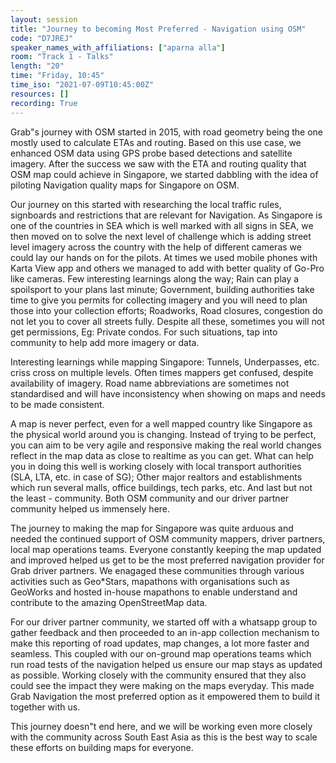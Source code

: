 ```yaml
---
layout: session
title: "Journey to becoming Most Preferred - Navigation using OSM"
code: "D7JREJ"
speaker_names_with_affiliations: ["aparna alla"]
room: "Track 1 - Talks"
length: "20"
time: "Friday, 10:45"
time_iso: "2021-07-09T10:45:00Z"
resources: []
recording: True
---
```

Grab"s journey with OSM started in 2015, with road geometry being the one mostly used to calculate ETAs and routing. Based on this use case, we enhanced OSM data using GPS probe based detections and satellite imagery. After the success we saw with the ETA and routing quality that OSM map could achieve in Singapore, we started dabbling with the idea of piloting Navigation quality maps for Singapore on OSM. 

Our journey on this started with researching the local traffic rules, signboards and restrictions that are relevant for Navigation. As Singapore is one of the countries in SEA which is well marked with all signs in SEA, we then moved on to solve the next level of challenge which is adding street level imagery across the country with the help of different cameras we could lay our hands on for the pilots. At times we used mobile phones with Karta View app and others we managed to add with better quality of Go-Pro like cameras. Few interesting learnings along the way; Rain can play a spoilsport to your plans last minute; Government, building authorities take time to give you permits for collecting imagery and you will need to plan those into your collection efforts; Roadworks, Road closures, congestion do not let you to cover all streets fully. Despite all these, sometimes you will not get permissions, Eg: Private condos. For such situations, tap into community to help add more imagery or data. 

Interesting learnings while mapping Singapore: Tunnels, Underpasses, etc. criss cross on multiple levels. Often times mappers get confused, despite availability of imagery. Road name abbreviations are sometimes not standardised and will have inconsistency when showing on maps and needs to be made consistent.
 
A map is never perfect, even for a well mapped country like Singapore as the physical world around you is changing. Instead of trying to be perfect, you can aim to be very agile and responsive making the real world changes reflect in the map data as close to realtime as you can get. What can help you in doing this well is working closely with local transport authorities (SLA, LTA, etc. in case of SG); Other major realtors and establishments which run several malls, office buildings, tech parks, etc. And last but not the least - community. Both OSM community and our driver partner community helped us immensely here. 

The journey to making the map for Singapore was quite arduous and needed the continued support of OSM community mappers, driver partners, local map operations teams. Everyone constantly keeping the map updated and improved helped us get to be the most preferred navigation provider for Grab driver partners. We enagaged these communities through various activities such as Geo*Stars, mapathons with organisations such as GeoWorks and hosted in-house mapathons to enable understand and contribute to the amazing OpenStreetMap data.

For our driver partner community, we started off with a whatsapp group to gather feedback and then proceeded to an in-app collection mechanism to make this reporting of road updates, map changes, a lot more faster and seamless. This coupled with our on-ground map operations teams which run road tests of the navigation helped us ensure our map stays as updated as possible. Working closely with the community ensured that they also could see the impact they were making on the maps everyday. This made Grab Navigation the most preferred option as it empowered them to build it together with us. 

This journey doesn"t end here, and we will be working even more closely with the community across South East Asia as this is the best way to scale these efforts on building maps for everyone.
